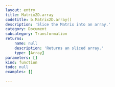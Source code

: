 ```yaml
---
layout: entry
title: Matrix2D.array
codetitle: b.Matrix2D.array()
description: 'Slice the Matrix into an array.'
category: Document
subcategory: Transformation
returns:
    name: null
    description: 'Returns an sliced array.'
    type: [Array]
parameters: []
kind: function
todo: null
examples: []

---
```

